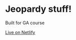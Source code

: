 # Jeopardy stuff!

Built for GA course

[Live on Netlify](https://voluble-custard-9a324e.netlify.app/)